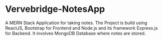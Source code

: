 # Vervebridge-NotesApp
A MERN Stack Application for taking notes. The Project is build using ReactJS, Bootstrap for Frontend and Node.js and its framework Express.js for Backend. It involves MongoDB Database where notes are stored.
